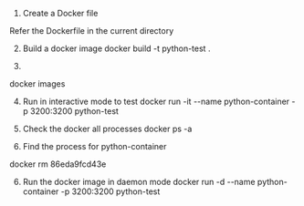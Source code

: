
1. Create a Docker file

Refer the Dockerfile in the current directory

2. Build a docker image
  docker build -t python-test .

3. 
 docker images 

4. Run in interactive mode to test
docker run -it --name python-container -p 3200:3200 python-test

5. Check the docker all processes
docker ps -a 

6. Find the process for python-container

docker rm 86eda9fcd43e

6. Run the docker image in daemon mode
docker run -d --name python-container -p 3200:3200 python-test

